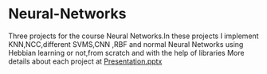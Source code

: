 # Neural-Networks 
Three projects for the course Neural Networks.In these projects I implement KNN,NCC,different SVMS,CNN ,RBF and normal Neural Networks using Hebbian learning or not,from scratch and with the help of libraries More details about each project at [Presentation.pptx](https://github.com/MDadopoulos/Neural-Networks/blob/0a6690d9640c79cc756b3b29f58d609625067016/NN_Presentation.pdf)
